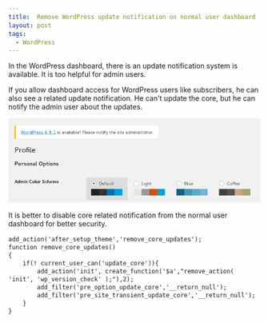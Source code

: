 ```yaml
---
title:  Remove WordPress update notification on normal user dashboard
layout: post
tags:
  - WordPress
---
```


In the WordPress dashboard, there is an update notification system is available. It is too helpful for admin users.

If you allow dashboard access for WordPress users like subscribers, he can also see a related update notification. He can't update the core, but he can notify the admin user about the updates.

![WordPress Update Notification in Subscribers dashboard](/images/2017/profile-wordpress-update-notification.png)

It is better to disable core related notification from the normal user dashboard for better security.

	add_action('after_setup_theme','remove_core_updates');
	function remove_core_updates()
	{
		if(! current_user_can('update_core')){
			add_action('init', create_function('$a',"remove_action( 'init', 'wp_version_check' );"),2);
			add_filter('pre_option_update_core','__return_null');
			add_filter('pre_site_transient_update_core','__return_null');
		}
	}
